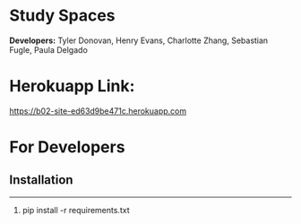 # Study Spaces

__Developers:__ Tyler Donovan, Henry Evans, Charlotte Zhang, Sebastian Fugle, Paula Delgado

# Herokuapp Link: 
https://b02-site-ed63d9be471c.herokuapp.com

# For Developers

## Installation
___
1. pip install -r requirements.txt

